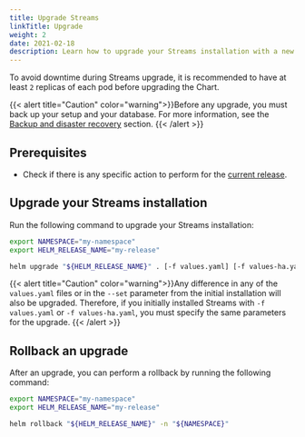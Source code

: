 ```yaml
---
title: Upgrade Streams
linkTitle: Upgrade
weight: 2
date: 2021-02-18
description: Learn how to upgrade your Streams installation with a new minor version or update your configuration.
---
```


To avoid downtime during Streams upgrade, it is recommended to have at least `2` replicas of each pod before upgrading the Chart.

{{< alert title="Caution" color="warning">}}Before any upgrade, you must back up your setup and your database. For more information, see the [Backup and disaster recovery](/docs/install/backup-recovery/) section.
{{< /alert >}}

## Prerequisites

* Check if there is any specific action to perform for the [current release](/docs/relnotes/).

## Upgrade your Streams installation

Run the following command to upgrade your Streams installation:

```sh
export NAMESPACE="my-namespace"
export HELM_RELEASE_NAME="my-release"

helm upgrade "${HELM_RELEASE_NAME}" . [-f values.yaml] [-f values-ha.yaml] [--set key=value[,key=value]] -n "${NAMESPACE}"
```

{{< alert title="Caution" color="warning">}}Any difference in any of the `values.yaml` files or in the `--set` parameter from the initial installation will also be upgraded. Therefore, if you initially installed Streams with `-f values.yaml` or `-f values-ha.yaml`, you must specify the same parameters for the upgrade.
{{< /alert >}}

## Rollback an upgrade

After an upgrade, you can perform a rollback by running the following command:

```sh
export NAMESPACE="my-namespace"
export HELM_RELEASE_NAME="my-release"

helm rollback "${HELM_RELEASE_NAME}" -n "${NAMESPACE}"
```